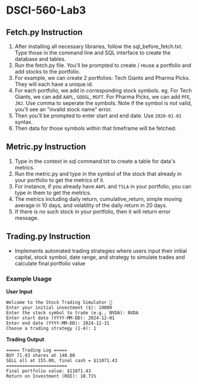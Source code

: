 # DSCI-560-Lab3

## Fetch.py Instruction
1. After installing all necessary libraries, follow the sql_before_fetch.txt. Type those in the command line and SQL interface to create the database and tables. 
2. Run the fetch.py file. You'll be prompted to create / reuse a portfolio and add stocks to the portfolio.
3. For example, we can create 2 portfolios: Tech Giants and Pharma Picks. They will each have a unique id.
4. For each portfolio, we add in corresponding stock symbols. eg. For Tech Giants, we can add `AAPL`, `GOOGL`, `MSFT`. For Pharma Picks, we can add `PFE`, `JNJ`. Use comma to seperate the symbols. Note if the symbol is not valid, you'll see an "invalid stock name" error.
5. Then you'll be prompted to enter start and end date. Use `2020-01-01` syntax.
6. Then data for those symbols within that timeframe will be fetched.

## Metric.py Instruction
1. Type in the context in sql command.txt to create a table for data's metrics.
2. Run the metric.py and type in the symbol of the stock that already in your portfolio to get the metrics of it.
3. For instance, if you already have `AAPL` and `TSLA` in your portfolio, you can type in them to get the metrics.
4. The metrics including daily return, cumulative_return, simple moving average in 10 days, and volatility of the daily return in 20 days.
5. If there is no such stock in your portfolio, then it will return error message.

## Trading.py Instruction

- Implements automated trading strategies where users input their initial capital, stock symbol, date range, and strategy to simulate trades and calculate final portfolio value

### Example Usage

**User Input**
```
Welcome to the Stock Trading Simulator 🚀
Enter your initial investment ($): 10000
Enter the stock symbol to trade (e.g., NVDA): NVDA
Enter start date (YYYY-MM-DD): 2024-12-01
Enter end date (YYYY-MM-DD): 2024-12-31
Choose a trading strategy (1-4): 1
```
**Trading Output**
```
===== Trading Log =====
BUY 71.43 shares at 140.00
SELL all at 155.00, final cash = $11071.43
=======================
Final portfolio value: $11071.43
Return on Investment (ROI): 10.71%
```


